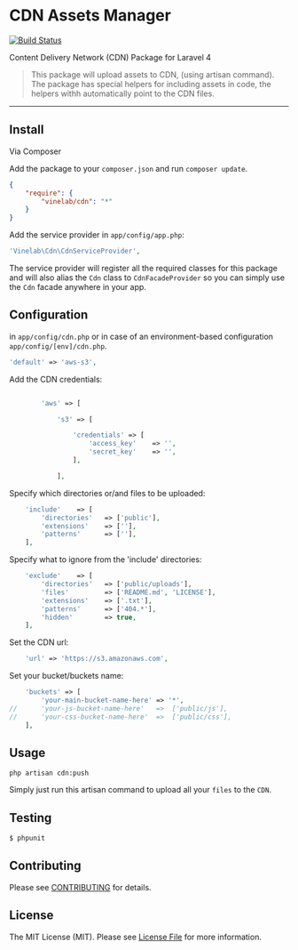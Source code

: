 
# CDN Assets Manager 

[![Build Status](https://travis-ci.org/thephpleague/statsd.png?branch=master)](https://travis-ci.org/Vinelab/cdn)

Content Delivery Network (CDN) Package  for Laravel 4

>This package will upload assets to CDN, (using artisan command).
The package has special helpers for including assets in code, the helpers withh automatically point to the CDN files.

----------

## Install

Via Composer

Add the package to your `composer.json` and run `composer update`.

```json
{
    "require": {
        "vinelab/cdn": "*"
    }
}
```

Add the service provider in `app/config/app.php`:

```php
'Vinelab\Cdn\CdnServiceProvider',
```

The service provider will register all the required classes for this package and will also alias
the `Cdn` class to `CdnFacadeProvider` so you can simply use the `Cdn` facade anywhere in your app.

## Configuration
in `app/config/cdn.php` or in case of an environment-based configuration `app/config/[env]/cdn.php`.

```php
'default' => 'aws-s3',
```

Add the CDN credentials:

```php

        'aws' => [

            's3' => [

                'credentials' => [
                    'access_key'    => '',
                    'secret_key'    => '',
                ],

            ],

```

Specify which directories or/and files to be uploaded:

```php
    'include'    => [
        'directories'   => ['public'],
        'extensions'    => [''],
        'patterns'      => [''],
    ],
```

Specify what to ignore from the 'include' directories:
```php
    'exclude'    => [
        'directories'   => ['public/uploads'],
        'files'         => ['README.md', 'LICENSE'],
        'extensions'    => ['.txt'],
        'patterns'      => ['404.*'],
        'hidden'        => true,
    ],
```
Set the CDN url:

```php
    'url' => 'https://s3.amazonaws.com',
```

Set your bucket/buckets name:

```php
    'buckets' => [
        'your-main-bucket-name-here' => '*',
//      'your-js-bucket-name-here'   =>  ['public/js'],
//      'your-css-bucket-name-here'  =>  ['public/css'],
    ],
```


## Usage


```shell
php artisan cdn:push
```
Simply just run this artisan command to upload all your `files` to the `CDN`.


## Testing

``` bash
$ phpunit
```


## Contributing

Please see [CONTRIBUTING](https://github.com/Vinelab/cdn/blob/master/CONTRIBUTING.md) for details.


## License

The MIT License (MIT). Please see [License File](https://github.com/Vinelab/cdn/blob/master/LICENSE) for more information.
